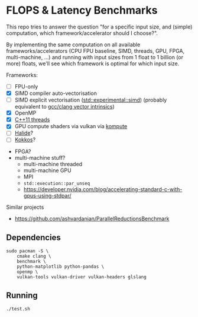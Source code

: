 # FLOPS & Latency Benchmarks

This repo tries to answer the question "for a specific input size, and (simple) computation, which framework/accelerator should I choose?".

By implementing the same computation on all available frameworks/accelerators (CPU FPU baseline, SIMD, threads, GPU, FPGA, multi-machine, ...) and running with input sizes from 1 float to 1 billion (or more) floats, we'll see which framework is optimal for which input size.

Frameworks:
- [ ] FPU-only
- [x] SIMD compiler auto-vectorisation
- [ ] SIMD explicit vectorisation ([std::experimental::simd](https://en.cppreference.com/w/cpp/experimental/simd/simd)) (probably equivalent to [gcc/clang vector intrinsics](https://gcc.gnu.org/onlinedocs/gcc/Vector-Extensions.html))
- [x] OpenMP
- [x] [C++11 threads](https://en.cppreference.com/w/cpp/thread/thread)
- [x] GPU compute shaders via vulkan via [kompute](https://kompute.cc/)
- [ ] [Halide](https://halide-lang.org/)?
- [ ] [Kokkos](https://kokkos.github.io/kokkos-core-wiki/#)?
- FPGA?
- multi-machine stuff?
  - multi-machine threaded
  - multi-machine GPU
  - MPI
  - `std::execution::par_unseq`
  - https://developer.nvidia.com/blog/accelerating-standard-c-with-gpus-using-stdpar/

Similar projects
- https://github.com/ashvardanian/ParallelReductionsBenchmark

## Dependencies

```
sudo pacman -S \
    cmake clang \
    benchmark \
    python-matplotlib python-pandas \
    openmp \
    vulkan-tools vulkan-driver vulkan-headers glslang
```

## Running

```
./test.sh
```
